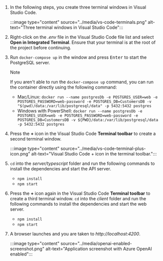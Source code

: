 1. In the following steps, you create three terminal windows in Visual Studio Code. 

    :::image type="content" source="../media/vs-code-terminals.png" alt-text="Three terminal windows in Visual Studio Code":::

1. Right-click on the *.env* file in the Visual Studio Code file list and select **Open in Integrated Terminal**. Ensure that your terminal is at the root of the project before continuing.

1. Run `docker-compose up` in the window and press <kbd>Enter</kbd> to start the PostgreSQL server.

    > [!NOTE]
    > If you aren't able to run the `docker-compose up` command, you can run the container directly using the following command:
    >   - Mac/Linux: 
    >       `docker run --name postgresDb -e POSTGRES_USER=web -e POSTGRES_PASSWORD=web-password -e POSTGRES_DB=CustomersDB -v "$(pwd)/data:/var/lib/postgresql/data" -p 5432:5432 postgres`
    >   - Windows with PowerShell: 
    >       `docker run --name postgresDb -e POSTGRES_USER=web -e POSTGRES_PASSWORD=web-password -e POSTGRES_DB=CustomersDB -v ${PWD}/data:/var/lib/postgresql/data -p 5432:5432 postgres`

1. Press the **+** icon in the Visual Studio Code **Terminal toolbar** to create a second terminal window. 

    :::image type="content" source="../media/vs-code-terminal-plus-icon.png" alt-text="Visual Studio Code + icon in the terminal toolbar.":::

1. `cd` into the *server/typescript* folder and run the following commands to install the dependencies and start the API server.

    - `npm install`
    - `npm start`

1. Press the **+** icon again in the Visual Studio Code **Terminal toolbar** to create a third terminal window. `cd` into the *client* folder and run the following commands to install the dependencies and start the web server.

    - `npm install`
    - `npm start` 

1. A browser launches and you are taken to *http://localhost:4200*. 

    :::image type="content" source="../media/openai-enabled-screenshot.png" alt-text="Application screenshot with Azure OpenAI enabled":::